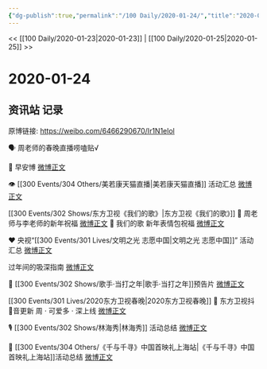 ```yaml
---
{"dg-publish":true,"permalink":"/100 Daily/2020-01-24/","title":"2020-01-24","created":"2023-04-02T18:06:10.226+08:00","updated":"2023-04-02T18:11:45.185+08:00"}
---
```



<< [[100 Daily/2020-01-23\|2020-01-23]] | [[100 Daily/2020-01-25\|2020-01-25]] >>

# 2020-01-24

## 资讯站 记录

原博链接: https://weibo.com/6466290670/Ir1N1elol

🗣 周老师的春晚直播唠嗑贴√
[](https://m.weibo.cn/1736988591/4464358472409705)

🌅 早安博
[微博正文](https://m.weibo.cn/6466290670/4464178276775115)

👁 [[300 Events/304 Others/美若康天猫直播\|美若康天猫直播]] 活动汇总
[微博正文](https://m.weibo.cn/6466290670/4464207703068860)

[[300 Events/302 Shows/东方卫视《我们的歌》\|东方卫视《我们的歌》]]
🎉 周老师与李老师的新年祝福
[微博正文](https://m.weibo.cn/6466290670/4464216146471342)
🎊 我们的歌 新年表情包祝福
[微博正文](https://m.weibo.cn/6466290670/4464283016349585)

♥️ 央视“[[300 Events/301 Lives/文明之光 志愿中国\|文明之光 志愿中国]]” 活动汇总
[微博正文](https://m.weibo.cn/6466290670/4464216477571749)

过年间的吸深指南
[微博正文](https://m.weibo.cn/6466290670/4464251680398109)

🎤 [[300 Events/302 Shows/歌手·当打之年\|歌手·当打之年]]预告片
[微博正文](https://m.weibo.cn/6466290670/4464255078451118)

[[300 Events/301 Lives/2020东方卫视春晚\|2020东方卫视春晚]]
💞 东方卫视抖🎼音更新 周 · 可爱多 · 深上线
[微博正文](https://m.weibo.cn/6466290670/4464267585187669)

🎙 [[300 Events/302 Shows/林海秀\|林海秀]] 活动总结
[微博正文](https://m.weibo.cn/6466290670/4464273189395416)

💫 [[300 Events/304 Others/《千与千寻》中国首映礼上海站\|《千与千寻》中国首映礼上海站]]活动总结
[微博正文](https://m.weibo.cn/6466290670/4464292042877486)
